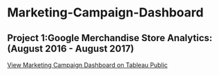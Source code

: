 # Marketing-Campaign-Dashboard
## Project 1:Google Merchandise Store Analytics:(August 2016 - August 2017) 
[View Marketing Campaign Dashboard on Tableau Public]([https://public.tableau.com/authoring/GoogleMerchandiseStoreDashboard_17162594129320/Dashboard2#1])
